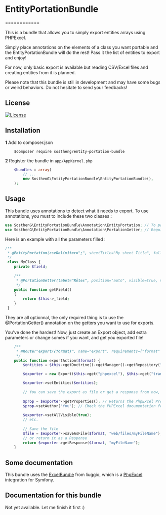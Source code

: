 # EntityPortationBundle
============

This is a bundle that allows you to simply export entities arrays using PHPExcel.

Simply place annotations on the elements of a class you want portable and the EntityPortationBundle will do the rest!
Pass it the list of entities to export and enjoy!

For now, only basic export is available but reading CSV/Excel files and creating entities from it is planned.

Please note that this bundle is still in development and may have some bugs or weird behaviors. Do not hesitate to send your feedbacks!

## License

[![License](https://poser.pugx.org/sostheng/entity-portation-bundle/license)](https://packagist.org/packages/sostheng/entity-portation-bundle)

## Installation

**1**  Add to composer.json

``` shell
    $composer require sostheng/entity-portation-bundle
``` 

**2** Register the bundle in ``app/AppKernel.php``

``` php
    $bundles = array(
        // ...
        new SosthenG\EntityPortationBundle\EntityPortationBundle(),
    );
```

## Usage

This bundle uses annotations to detect what it needs to export. To use annotations, you must to include these two classes :

``` php
use SosthenG\EntityPortationBundle\Annotation\EntityPortation; // To pass custom parameters for the export
use SosthenG\EntityPortationBundle\Annotation\PortationGetter; // Required to tell which getter will be portable
```

Here is an example with all the parameters filled :

``` php
/**
 * @EntityPortation(csvDelimiter=";", sheetTitle="My sheet Title", fallBackValue="N/A")
 */
 class MyClass { 
    private $field;
 
    /**
     * @PortationGetter(label="Rôles", position="auto", visible=true, valueType="string")
     */
    public function getField()
    {
        return $this->_field;
    }
 }
```

They are all optionnal, the only required thing is to use the @PortationGetter() annotation on the getters you want to use for exports.

You've done the hardest! Now, just create an Export object, add extra parameters or change somes if you want, and get you exported file!

``` php
    /**
     * @Route("export/{format}", name="export", requirements={"format" = "PDF|Excel2007|Excel5|CSV|HTML|OpenDocument"})
     */
    public function exportAction($format) {
        $entities = $this->getDoctrine()->getManager()->getRepository("Bundle:MyClass")->findAll();

        $exporter = new Export($this->get("phpexcel"), $this->get("translator"));

        $exporter->setEntities($entities);
        
        // You can save the export as file or get a response from now, but if you want, you can change some parameters
        
        $prop = $exporter->getProperties(); // Returns the PhpExcel Properties object.
        $prop->setAuthor("You"); // Check the PHPExcel documentation for other parameters
        
        $exporter->setAllVisible(true);
        // etc.
        
        // Save the file
        $file = $exporter->saveAsFile($format, "web/files/myFileName"); // Extension is optionnal, it will be added if not filled
        // or return it as a Response
        return $exporter->getResponse($format, "myFileName");
    }
```

## Some documentation

This bundle uses the [ExcelBundle](https://github.com/liuggio/ExcelBundle/) from liuggio, which is a [PhpExcel](https://github.com/PHPOffice/PHPExcel/) integration for Symfony.

## Documentation for this bundle

Not yet available. Let me finish it first :)
